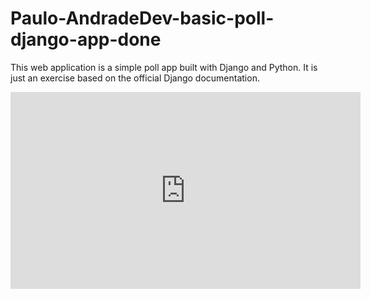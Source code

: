 # Paulo-AndradeDev-basic-poll-django-app-done
This web application is a simple poll app built with Django and Python. It is just an exercise based on the official Django documentation. 

<div>
<iframe width="560" height="315" src="https://www.youtube.com/embed/CUS9ZzPI0GQ" title="YouTube video player" frameborder="0" allow="accelerometer; autoplay; clipboard-write; encrypted-media; gyroscope; picture-in-picture" allowfullscreen></iframe>
  </div>

